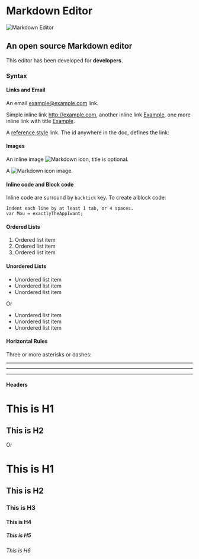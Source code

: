 # Markdown Editor

![Markdown Editor](https://raw.github.com/dcurtis/markdown-mark/master/png/208x128.png)

## An open source Markdown editor

This editor has been developed for **developers**.

### Syntax

#### Links and Email

An email <example@example.com> link.

Simple inline link <http://example.com>, another inline link [Example](http://example.com), one more inline link with title [Example](http://example.com "An example link").

A [reference style][id] link. The id anywhere in the doc, defines the link:

[id]: http://externallink.com "An external link"

#### Images

An inline image ![Markdown icon](https://raw.github.com/dcurtis/markdown-mark/master/png/32x20.png "Markdown Icon"), title is optional.

A ![Markdown icon][2] image.

[2]: https://raw.github.com/dcurtis/markdown-mark/master/png/32x20-solid.png "Markdown Icon"


#### Inline code and Block code

Inline code are surround by `backtick` key. To create a block code:

	Indent each line by at least 1 tab, or 4 spaces.
	var Mou = exactlyTheAppIwant; 

####  Ordered Lists

1. Ordered list item
2. Ordered list item
3. Ordered list item

#### Unordered Lists

* Unordered list item
* Unordered list item
* Unordered list item 

Or

- Unordered list item
- Unordered list item
- Unordered list item

#### Horizontal Rules

Three or more asterisks or dashes:

***

---

- - - -

#### Headers

This is H1
==========

This is H2
----------

Or

# This is H1
## This is H2
### This is H3
#### This is H4
##### This is H5
###### This is H6
